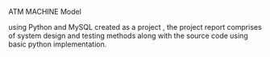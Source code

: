 ATM MACHINE Model

using Python and MySQL
created as a project , the project report comprises of system design and testing methods along with the source code using basic python implementation.
